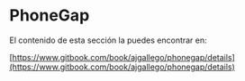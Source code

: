 # PhoneGap

El contenido de esta sección la puedes encontrar en:

[https://www.gitbook.com/book/ajgallego/phonegap/details](https://www.gitbook.com/book/ajgallego/phonegap/details)